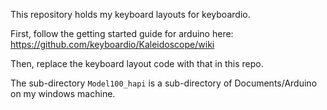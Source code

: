 This repository holds my keyboard layouts for keyboardio.

First, follow the getting started guide for arduino here: https://github.com/keyboardio/Kaleidoscope/wiki

Then, replace the keyboard layout code with that in this repo.

The sub-directory `Model100_hapi` is a sub-directory of Documents/Arduino on my windows machine.
